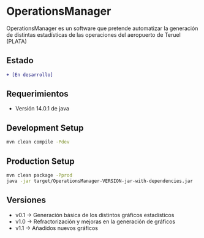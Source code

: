 # OperationsManager
OperationsManager es un software que pretende automatizar la generación de distintas estadísticas de las operaciones
del aeropuerto de Teruel (PLATA)

## Estado
```diff
+ [En desarrollo]
```

## Requerimientos
* Versión 14.0.1 de java

## Development Setup
```bash
mvn clean compile -Pdev
```

## Production Setup
```bash
mvn clean package -Pprod
java -jar target/OperationsManager-VERSION-jar-with-dependencies.jar
```

## Versiones
* v0.1 -> Generación básica de los distintos gráficos estadísticos
* v1.0 -> Refractorización y mejoras en la generación de gráficos
* v1.1 -> Añadidos nuevos gráficos